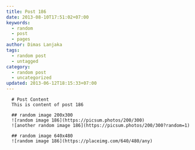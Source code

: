 ```yaml
---
title: Post 186
date: 2013-08-10T17:51:02+07:00
keywords:
  - random
  - post
  - pages
author: Dimas Lanjaka
tags:
  - random post
  - untagged
category:
  - random post
  - uncategorized
updated: 2013-06-12T18:15:33+07:00
---
```


      # Post Content
      This is content of post 186

      ## random image 200x300
      ![random image 186](https://picsum.photos/200/300)
      ![another random image 186](https://picsum.photos/200/300?random=1)

      ## random image 640x480
      ![random image 186](https://placeimg.com/640/480/any)
      